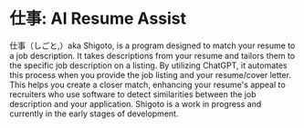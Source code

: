 # 仕事: AI Resume Assist

仕事（しごと,）aka Shigoto, is a program designed to match your resume to a job description. It takes descriptions from your resume and tailors them to the specific job description on a listing. By utilizing ChatGPT, it automates this process when you provide the job listing and your resume/cover letter. This helps you create a closer match, enhancing your resume's appeal to recruiters who use software to detect similarities between the job description and your application. Shigoto is a work in progress and currently in the early stages of development.
